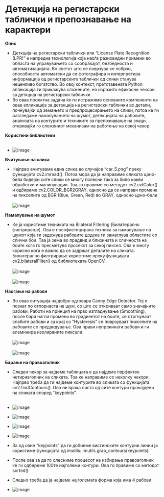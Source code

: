 # Детекција на регистарски таблички и препознавање на карактери

**Опис**
- Деткција на регистарски таблички или “License Plate Recognition (LPR)” е напредна
технологија која наоѓа разновидни примени во областа на управувањето со сообраќајот,
безбедноста и автоматизацијата. Во светот што се поврзува се побрзо, способноста
автоматски да се фотографира и интерпретира информација од регистарските таблички од
слики станува неценливо богатство. Во овој контекст, претставената Python апликација ги
прикажува сложените, но изразито ефикасни чекори за деткција на регистарски таблички.<br/>
- Во оваа проектна задача ќе ги истражиме основните компоненти на оваа апликација
за детекција на регистарски таблички во детали, почнувајќи од земањето и
предпроцесирањето на слики, потоа ке ги разгледаме намалувањето на шумот, детекцијата
на рабовите, анализата на контурите и техниките за препознавање на знаци, откривајќи го
сложениот механизам на работење на секој чекор.<br/>

**Користени библиотеки** <br/><br/>
- ![image](https://github.com/VlahovskiAndrej/license-plate-recognition/assets/95543841/e8528a38-d252-42d0-baec-a3dfd1dbc330)

**Вчитување на слика**
- Најпрво вчитуваме една слика во случајов “car_5.png” преку функцијата
cv2.imread(). Потоа мора да ја направиме сликата црно-бела бидејки сите слики се многу
полесни така за било какви обработки и манипулации. Тоа го правиме со методот
cv2.cvtColor() и одбираме cv2.COLOR_BGR2GRAY, односно да се направи промена на
пикселите од BGR (Blue, Green, Red) во GRAY, односно црно-бели.<br/><br/>
![image](https://github.com/VlahovskiAndrej/license-plate-recognition/assets/95543841/aec5f64a-6393-4854-b63c-b62c58777fed)

**Намалување на шумот**
- Ке ја користиме техниката на Bilateral Filtering
(Билатерално филтрирање). Ова е пософистицирана техника за намалување на шумот која
ги задржува рабовите додека ги замаглува областите со слични бои. Таа ја зема во предвид
и близината и сличноста на боите кога го пресметува просекот за секој пиксел. Ова е
многу корисно кога е важно да се задржат деталите на сликата.
Билатерално филтрирање користиме преку функцијата cv2.bilateralFilter() од
библиотеката OpenCV. <br/><br/>
![image](https://github.com/VlahovskiAndrej/license-plate-recognition/assets/95543841/8cee94f9-c607-4194-85ec-948ab7a8b186)
<br/><br/>
![image](https://github.com/VlahovskiAndrej/license-plate-recognition/assets/95543841/efca5548-b0bd-474d-9d47-4d097a897b55)

**Наогање на рабови**
- Во оваа ситуација најдобро одговара Canny Edge Detector. Тој е познат по
отпорнаста на шум, со што се откриваат само значајните рабови. Работи на принцип на
прво изгладнување (Smoothing), после бара нагли промени во градиентот на боите, се
отргнуваат слабите рабови и за крај со “Hysteresis” се поврзуваат пикселите на рабовите со
предвидување. Ова прави непрекинати рабови и ги елеминира изолираните пиксели.<br/><br/>
![image](https://github.com/VlahovskiAndrej/license-plate-recognition/assets/95543841/08c28eba-80a3-4e61-a445-05c1098463f7)
<br/><br/>
![image](https://github.com/VlahovskiAndrej/license-plate-recognition/assets/95543841/894e8562-daff-48fe-a715-98c09f5b1dc0)

**Барање на правоаголник**
- Следен чекор за најдеме таблицата е да најдеме перфектен четириаголник на
сликата. Тоа ке направиме со неколку чекори. Најпрво треба да ги најдеме контурите во
сликата со функцијата cv2.findContours(). Ова ни врака листа од сите контури пронајдени
на сликата според “keypoints”. <br/><br/>
- ![image](https://github.com/VlahovskiAndrej/license-plate-recognition/assets/95543841/f27a97f6-34ad-41ba-8fde-b734dc4ac442)
- ![image](https://github.com/VlahovskiAndrej/license-plate-recognition/assets/95543841/e90cfee6-03a1-495d-b0a4-e6dfdc0d24cb)
- ![image](https://github.com/VlahovskiAndrej/license-plate-recognition/assets/95543841/df686703-c83f-493c-a83b-f748feb6d915)
- ![image](https://github.com/VlahovskiAndrej/license-plate-recognition/assets/95543841/350179c3-922e-4f6b-b2d8-4edbdb0affe7)
  
- За од овие “keypoints” да ги добиеме вистинските контурни линии ја користиме
функцијата од imutils: imutils.grab_contours(keypoints)
- После ова за да го олесниме процесот на избирање правоаголник ке ги одбереме
100те најголеми контури. Ова го правиме со методот sorted()
- Следно треба да ја најдеме најголемата форма која има 4 рабови.
- ![image](https://github.com/VlahovskiAndrej/license-plate-recognition/assets/95543841/614e96c1-902d-40b0-b57f-44b0a8170523)

